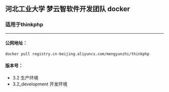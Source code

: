 ## 河北工业大学 梦云智软件开发团队 docker

### 适用于thinkphp
<hr />

#### 公网地址：
`docker pull registry.cn-beijing.aliyuncs.com/mengyunzhi/thinkphp`

#### 版本号：
* 3.2 生产环境
* 3.2_development 开发环境